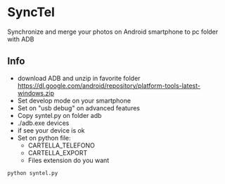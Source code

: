# SyncTel

Synchronize and merge your photos on Android smartphone to pc folder with ADB

## Info

- download ADB and unzip in favorite folder https://dl.google.com/android/repository/platform-tools-latest-windows.zip
- Set develop mode on your smartphone
- Set on "usb debug" on advanced features
- Copy syntel.py on folder adb
- ./adb.exe devices
- if see your device is ok
- Set on python file:
  - CARTELLA_TELEFONO
  - CARTELLA_EXPORT
  - Files extension do you want

```
python syntel.py
```
